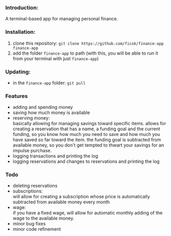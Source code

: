 ### Introduction:
A terminal-based app for managing personal finance.

### Installation:
1. clone this repository: `git clone https://github.com/ficok/finance-app finance-app`
2. add the folder `finance-app` to path (with this, you will be able to run it from your terminal with just `finance-app`)

### Updating:
- in the `finance-app` folder: `git pull`

### Features
- adding and spending money
- saving how much money is available
- reserving money:<br>basically allowing for managing savings toward specific items. allows for creating a reservation that has a name, a funding goal and the current funding, so you know how much you need to save and how much you have saved so far toward the item. the funding goal is subtracted from available money, so you don't get tempted to thwart your savings for an impulse purchase.
- logging transactions and printing the log
- logging reservations and changes to reservations and printing the log

### Todo
- deleting reservations
- subscriptions:<br>will allow for creating a subscription whose price is automatically subtracted from available money every month
- wage:<br>if you have a fixed wage, will allow for automatic monthly adding of the wage to the available money.
- minor bug fixes
- minor code refinement